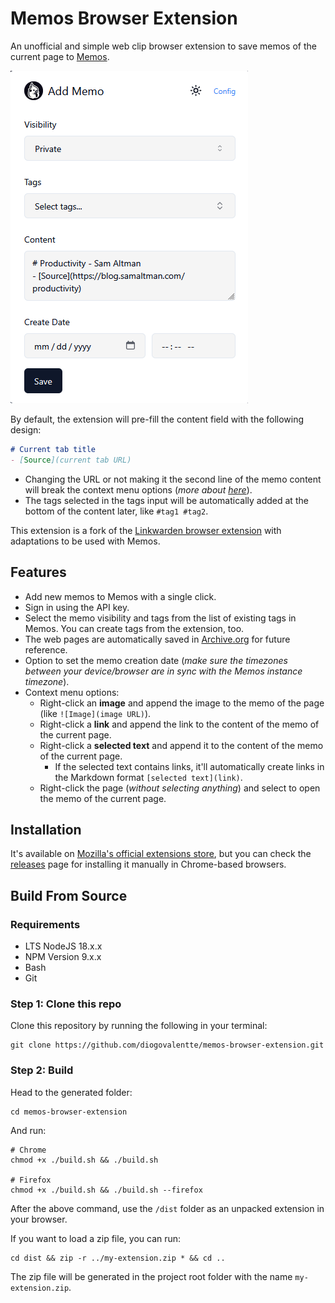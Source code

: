 # Memos Browser Extension

An unofficial and simple web clip browser extension to save memos of the current page to [Memos](https://github.com/usememos/memos).

![Image](/assets/memos-extension.png)

By default, the extension will pre-fill the content field with the following design: 
```markdown
# Current tab title
- [Source](current tab URL)
```

- Changing the URL or not making it the second line of the memo content will break the context menu options (*more about [here](https://github.com/diogovalentte/memos-browser-extension#features)*).
- The tags selected in the tags input will be automatically added at the bottom of the content later, like `#tag1 #tag2`.

This extension is a fork of the [Linkwarden browser extension](https://github.com/linkwarden/browser-extension) with adaptations to be used with Memos.

## Features

- Add new memos to Memos with a single click.
- Sign in using the API key.
- Select the memo visibility and tags from the list of existing tags in Memos. You can create tags from the extension, too.
- The web pages are automatically saved in [Archive.org](https://archive.org/web/) for future reference.
- Option to set the memo creation date (*make sure the timezones between your device/browser are in sync with the Memos instance timezone*).
- Context menu options:
  - Right-click an **image** and append the image to the memo of the page (like `![Image](image URL)`).
  - Right-click a **link** and append the link to the content of the memo of the current page.
  - Right-click a **selected text** and append it to the content of the memo of the current page.
    - If the selected text contains links, it'll automatically create links in the Markdown format `[selected text](link)`.
  - Right-click the page (*without selecting anything*) and select to open the memo of the current page.

## Installation

It's available on [Mozilla's official extensions store](https://addons.mozilla.org/en-US/firefox/addon/memos/), but you can check the [releases](https://github.com/diogovalentte/memos-browser-extension/releases) page for installing it manually in Chrome-based browsers.

## Build From Source

### Requirements

- LTS NodeJS 18.x.x
- NPM Version 9.x.x
- Bash
- Git

### Step 1: Clone this repo

Clone this repository by running the following in your terminal:

```
git clone https://github.com/diogovalentte/memos-browser-extension.git
```

### Step 2: Build

Head to the generated folder:

```
cd memos-browser-extension
```

And run:

```
# Chrome
chmod +x ./build.sh && ./build.sh

# Firefox
chmod +x ./build.sh && ./build.sh --firefox
```

After the above command, use the `/dist` folder as an unpacked extension in your browser.

If you want to load a zip file, you can run:

```
cd dist && zip -r ../my-extension.zip * && cd ..
```
The zip file will be generated in the project root folder with the name `my-extension.zip`.
